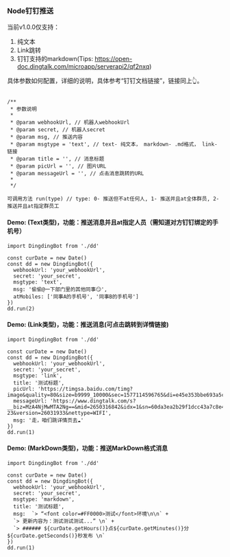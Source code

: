 ### Node钉钉推送

当前v1.0.0仅支持：
  1. 纯文本
  2. Link跳转
  3. 钉钉支持的markdown(Tips: https://open-doc.dingtalk.com/microapp/serverapi2/qf2nxq)


具体参数如何配置，详细的说明，具体参考“钉钉文档链接”，链接同上👆。

```

/**
 * 参数说明
 * 
 * @param webhookUrl, // 机器人webhookUrl
 * @param secret, // 机器人secret
 * @param msg, // 推送内容
 * @param msgtype = 'text', // text- 纯文本， markdown- .md格式， link- 链接
 * @param title = '', // 消息标题
 * @param picUrl = '', // 图片URL
 * @param messageUrl = '', // 点击消息跳转的URL
 *
 */

可调用方法 run(type) // type: 0- 推送但不at任何人, 1- 推送并且at全体群员, 2- 推送并且at指定群员工

```

#### Demo: (Text类型)，功能：推送消息并且at指定人员（需知道对方钉钉绑定的手机号）

```
import DingdingBot from './dd'

const curDate = new Date()
const dd = new DingdingBot({
  webhookUrl: 'your_webhookUrl',
  secret: 'your_secret',
  msgtype: 'text',
  msg: '偷偷@一下部门里的其他同事😏',
  atMobiles: ['同事A的手机号', '同事B的手机号']
})
dd.run(2)

```

#### Demo: (Link类型)，功能：推送消息(可点击跳转到详情链接)

```
import DingdingBot from './dd'

const curDate = new Date()
const dd = new DingdingBot({
  webhookUrl: 'your_webhookUrl',
  secret: 'your_secret',
  msgtype: 'link', 
  title: '测试标题',
  picUrl: 'https://timgsa.baidu.com/timg?image&quality=80&size=b9999_10000&sec=1577114596765&di=e45e353bbe693a5cbb51215b47fad2dc&imgtype=0&src=http%3A%2F%2Fimg3.tbcdn.cn%2Ftfscom%2Fi2%2F101742512%2FTB2x7C0nFXXXXbsXpXXXXXXXXXX_%2521%2521101742512.jpg',
  messageUrl: 'https://www.dingtalk.com/s?__biz=MzA4NjMwMTA2Ng==&mid=2650316842&idx=1&sn=60da3ea2b29f1dcc43a7c8e4a7c97a16&scene=2&srcid=09189AnRJEdIiWVaKltFzNTw&from=timeline&isappinstalled=0&key=&ascene=2&uin=&devicetype=android-23&version=26031933&nettype=WIFI',
  msg: '走，咱们跳详情页去☁️'
})
dd.run(1)

```


#### Demo: (MarkDown类型)，功能：推送MarkDown格式消息

```
import DingdingBot from './dd'

const curDate = new Date()
const dd = new DingdingBot({
  webhookUrl: 'your_webhookUrl',
  secret: 'your_secret',
  msgtype: 'markdown',
  title: '测试标题',
  msg:  `> “<font color=#FF0000>测试</font>环境\n\n` + 
  `> 更新内容为：测试测试测试...” \n` + 
  `> ###### ${curDate.getHours()}点${curDate.getMinutes()}分${curDate.getSeconds()}秒发布 \n`
})
dd.run(1)

```



